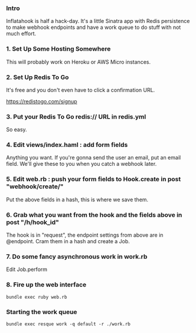 ### Intro

Inflatahook is half a hack-day.  It's a little Sinatra app with Redis persistence to make webhook
endpoints and have a work queue to do stuff with not much effort.

### 1. Set Up Some Hosting Somewhere

This will probably work on Heroku or AWS Micro instances.

### 2. Set Up Redis To Go

It's free and you don't even have to click a confirmation URL.

https://redistogo.com/signup

### 3. Put your Redis To Go redis:// URL in redis.yml

So easy.

### 4. Edit views/index.haml : add form fields

Anything you want.  If you're gonna send the user an email, put an email field.  We'll give these
to you when you catch a webhook later.

### 5. Edit web.rb : push your form fields to Hook.create in post "webhook/create/"

Put the above fields in a hash, this is where we save them.

### 6. Grab what you want from the hook and the fields above in post "/h/hook_id"

The hook is in "request", the endpoint settings from above are in @endpoint.  Cram them in a hash and create a Job.

### 7. Do some fancy asynchronous work in work.rb

Edit Job.perform

### 8. Fire up the web interface

    bundle exec ruby web.rb

### Starting the work queue

    bundle exec resque work -q default -r ./work.rb